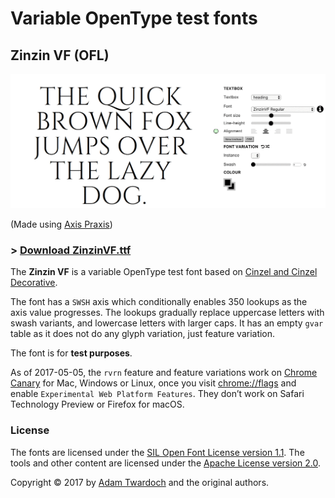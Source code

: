 # Variable OpenType test fonts

## Zinzin VF (OFL)

![ZinzinVF](./Media/ZinzinVF.gif)

(Made using [Axis Praxis](http://www.axis-praxis.org/ap2beta))

### > [Download ZinzinVF.ttf ](https://github.com/twardoch/varfonts-ofl/blob/master/ZinzinVF-OFL/Fonts/ZinzinVF.ttf?raw=true)

The **Zinzin VF** is a variable OpenType test font based on [Cinzel and Cinzel Decorative](http://ndiscovered.com/cinzel/). 

The font has a `SWSH` axis which conditionally enables 350 lookups as the axis value progresses. The lookups gradually replace uppercase letters with swash variants, and lowercase letters with larger caps. It has an empty `gvar` table as it does not do any glyph variation, just feature variation. 

The font is for **test purposes**. 

As of 2017-05-05, the `rvrn` feature and feature variations work on [Chrome Canary](https://www.google.com/chrome/browser/canary.html) for Mac, Windows or Linux, once you visit [chrome://flags](chrome://flags) and enable `Experimental Web Platform Features`. They don’t work on Safari Technology Preview or Firefox for macOS. 

### License

The fonts are licensed under the [SIL Open Font License version 1.1](./fonts.LICENSE). The tools and other content are licensed under the [Apache License version 2.0](./other.LICENSE).

Copyright © 2017 by [Adam Twardoch](https://github.com/twardoch/) and the original authors.
